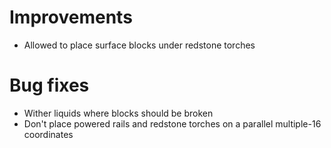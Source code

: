 # Improvements
* Allowed to place surface blocks under redstone torches
# Bug fixes
* Wither liquids where blocks should be broken
* Don't place powered rails and redstone torches on a parallel multiple-16 coordinates 